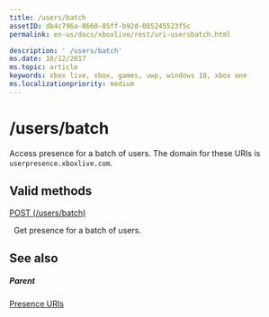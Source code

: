 ```yaml
---
title: /users/batch
assetID: db4c796a-8660-85ff-b92d-085245523f5c
permalink: en-us/docs/xboxlive/rest/uri-usersbatch.html

description: ' /users/batch'
ms.date: 10/12/2017
ms.topic: article
keywords: xbox live, xbox, games, uwp, windows 10, xbox one
ms.localizationpriority: medium
---
```

# /users/batch
Access presence for a batch of users. 
The domain for these URIs is `userpresence.xboxlive.com`.
  
<a id="ID4EV"></a>

 
## Valid methods

[POST (/users/batch)](uri-usersbatchpost.md)

&nbsp;&nbsp;Get presence for a batch of users.
 
<a id="ID4E6"></a>

 
## See also
 
<a id="ID4EBB"></a>

 
##### Parent 

[Presence URIs](atoc-reference-presence.md)

   